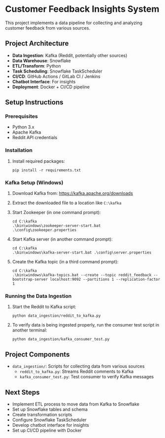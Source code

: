 # Customer Feedback Insights System

This project implements a data pipeline for collecting and analyzing customer feedback from various sources.

## Project Architecture

- **Data Ingestion**: Kafka (Reddit, potentially other sources)
- **Data Warehouse**: Snowflake
- **ETL/Transform**: Python
- **Task Scheduling**: Snowflake TaskScheduler
- **CI/CD**: GitHub Actions / GitLab CI / Jenkins
- **Chatbot Interface**: For insights
- **Deployment**: Docker + CI/CD pipeline

## Setup Instructions

### Prerequisites

- Python 3.x
- Apache Kafka
- Reddit API credentials

### Installation

1. Install required packages:
   ```
   pip install -r requirements.txt
   ```

### Kafka Setup (Windows)

1. Download Kafka from: https://kafka.apache.org/downloads

2. Extract the downloaded file to a location like `C:\kafka`

3. Start Zookeeper (in one command prompt):
   ```
   cd C:\kafka
   .\bin\windows\zookeeper-server-start.bat .\config\zookeeper.properties
   ```

4. Start Kafka server (in another command prompt):
   ```
   cd C:\kafka
   .\bin\windows\kafka-server-start.bat .\config\server.properties
   ```

5. Create the Kafka topic (in a third command prompt):
   ```
   cd C:\kafka
   .\bin\windows\kafka-topics.bat --create --topic reddit_feedback --bootstrap-server localhost:9092 --partitions 1 --replication-factor 1
   ```

### Running the Data Ingestion

1. Start the Reddit to Kafka script:
   ```
   python data_ingestion/reddit_to_kafka.py
   ```

2. To verify data is being ingested properly, run the consumer test script in another terminal:
   ```
   python data_ingestion/kafka_consumer_test.py
   ```

## Project Components

- `data_ingestion/`: Scripts for collecting data from various sources
  - `reddit_to_kafka.py`: Streams Reddit comments to Kafka
  - `kafka_consumer_test.py`: Test consumer to verify Kafka messages

## Next Steps

- Implement ETL process to move data from Kafka to Snowflake
- Set up Snowflake tables and schema
- Create transformation scripts
- Configure Snowflake TaskScheduler
- Develop chatbot interface for insights
- Set up CI/CD pipeline with Docker
